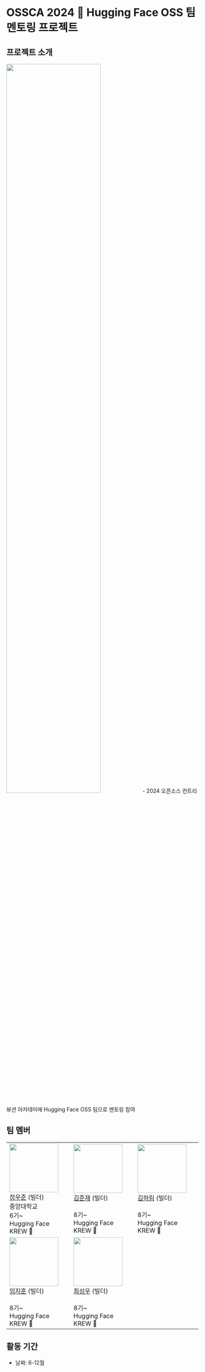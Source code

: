 # OSSCA 2024 🤗 Hugging Face OSS 팀 멘토링 프로젝트

## 프로젝트 소개
<img src="https://www.oss.kr/plugins/oss/components/Modules/Contributhon/assets/img/2024%20OSSCA-ossportal-title%20image_v1.0.jpg" width="70%">
- 2024 오픈소스 컨트리뷰션 아카데미에 Hugging Face OSS 팀으로 멘토링 참여

## 팀 멤버
| | | |
|---|------|-------|
|   <img src = "https://avatars.githubusercontent.com/u/46880056?v=" width="128px;"/> <br/> [정우준](https://github.com/jungnerd) (빌더) <br/> 중앙대학교 <br/> 6기~ <br/> Hugging Face KREW 🤗 <br/> |  <img src = "https://avatars.githubusercontent.com/u/55151385?v=4" width="128px;"/> <br/> [김준재](https://github.com/junejae) (빌더) <br/>  <br/> 8기~ <br/> Hugging Face KREW 🤗 <br/> |   <img src = "https://avatars.githubusercontent.com/u/49297157?v=4" width="128px;"/> <br/> [김하림](https://github.com/harheem) (빌더) <br/>  <br/> 8기~ <br/> Hugging Face KREW 🤗 <br/>|
| <img src = "https://avatars.githubusercontent.com/u/31366038?v=4" width="128px;"/> <br/> [임지훈](https://github.com/heuristicwave) (빌더) <br/>  <br/> 8기~ <br/> Hugging Face KREW 🤗 | <img src = "https://avatars.githubusercontent.com/u/46990061?v=4" width="128px;"/> <br/> [최성우](https://github.com/nuatmochoi) (빌더) <br/>  <br/> 8기~ <br/> Hugging Face KREW 🤗 <br/> |


## 활동 기간
- 날짜: 6-12월
